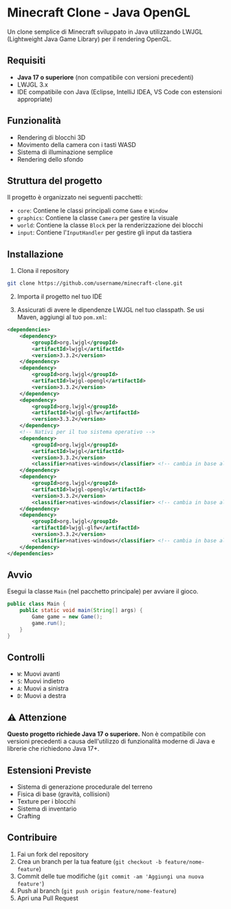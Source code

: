 # Minecraft Clone - Java OpenGL

Un clone semplice di Minecraft sviluppato in Java utilizzando LWJGL (Lightweight Java Game Library) per il rendering OpenGL.

## Requisiti

- **Java 17 o superiore** (non compatibile con versioni precedenti)
- LWJGL 3.x
- IDE compatibile con Java (Eclipse, IntelliJ IDEA, VS Code con estensioni appropriate)

## Funzionalità

- Rendering di blocchi 3D
- Movimento della camera con i tasti WASD
- Sistema di illuminazione semplice
- Rendering dello sfondo

## Struttura del progetto

Il progetto è organizzato nei seguenti pacchetti:

- `core`: Contiene le classi principali come `Game` e `Window`
- `graphics`: Contiene la classe `Camera` per gestire la visuale
- `world`: Contiene la classe `Block` per la renderizzazione dei blocchi
- `input`: Contiene l'`InputHandler` per gestire gli input da tastiera

## Installazione

1. Clona il repository
```bash
git clone https://github.com/username/minecraft-clone.git
```

2. Importa il progetto nel tuo IDE

3. Assicurati di avere le dipendenze LWJGL nel tuo classpath. Se usi Maven, aggiungi al tuo `pom.xml`:

```xml
<dependencies>
    <dependency>
        <groupId>org.lwjgl</groupId>
        <artifactId>lwjgl</artifactId>
        <version>3.3.2</version>
    </dependency>
    <dependency>
        <groupId>org.lwjgl</groupId>
        <artifactId>lwjgl-opengl</artifactId>
        <version>3.3.2</version>
    </dependency>
    <dependency>
        <groupId>org.lwjgl</groupId>
        <artifactId>lwjgl-glfw</artifactId>
        <version>3.3.2</version>
    </dependency>
    <!-- Nativi per il tuo sistema operativo -->
    <dependency>
        <groupId>org.lwjgl</groupId>
        <artifactId>lwjgl</artifactId>
        <version>3.3.2</version>
        <classifier>natives-windows</classifier> <!-- cambia in base al tuo OS -->
    </dependency>
    <dependency>
        <groupId>org.lwjgl</groupId>
        <artifactId>lwjgl-opengl</artifactId>
        <version>3.3.2</version>
        <classifier>natives-windows</classifier> <!-- cambia in base al tuo OS -->
    </dependency>
    <dependency>
        <groupId>org.lwjgl</groupId>
        <artifactId>lwjgl-glfw</artifactId>
        <version>3.3.2</version>
        <classifier>natives-windows</classifier> <!-- cambia in base al tuo OS -->
    </dependency>
</dependencies>
```

## Avvio

Esegui la classe `Main` (nel pacchetto principale) per avviare il gioco.

```java
public class Main {
    public static void main(String[] args) {
        Game game = new Game();
        game.run();
    }
}
```

## Controlli

- `W`: Muovi avanti
- `S`: Muovi indietro
- `A`: Muovi a sinistra
- `D`: Muovi a destra

## ⚠️ Attenzione

**Questo progetto richiede Java 17 o superiore.** Non è compatibile con versioni precedenti a causa dell'utilizzo di funzionalità moderne di Java e librerie che richiedono Java 17+.

## Estensioni Previste

- Sistema di generazione procedurale del terreno
- Fisica di base (gravità, collisioni)
- Texture per i blocchi
- Sistema di inventario
- Crafting

## Contribuire

1. Fai un fork del repository
2. Crea un branch per la tua feature (`git checkout -b feature/nome-feature`)
3. Commit delle tue modifiche (`git commit -am 'Aggiungi una nuova feature'`)
4. Push al branch (`git push origin feature/nome-feature`)
5. Apri una Pull Request
